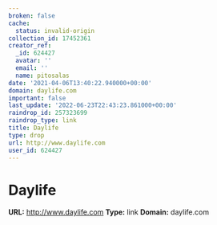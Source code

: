 ```yaml
---
broken: false
cache:
  status: invalid-origin
collection_id: 17452361
creator_ref:
  _id: 624427
  avatar: ''
  email: ''
  name: pitosalas
date: '2021-04-06T13:40:22.940000+00:00'
domain: daylife.com
important: false
last_update: '2022-06-23T22:43:23.861000+00:00'
raindrop_id: 257323699
raindrop_type: link
title: Daylife
type: drop
url: http://www.daylife.com
user_id: 624427
---
```


# Daylife

**URL:** http://www.daylife.com
**Type:** link
**Domain:** daylife.com
